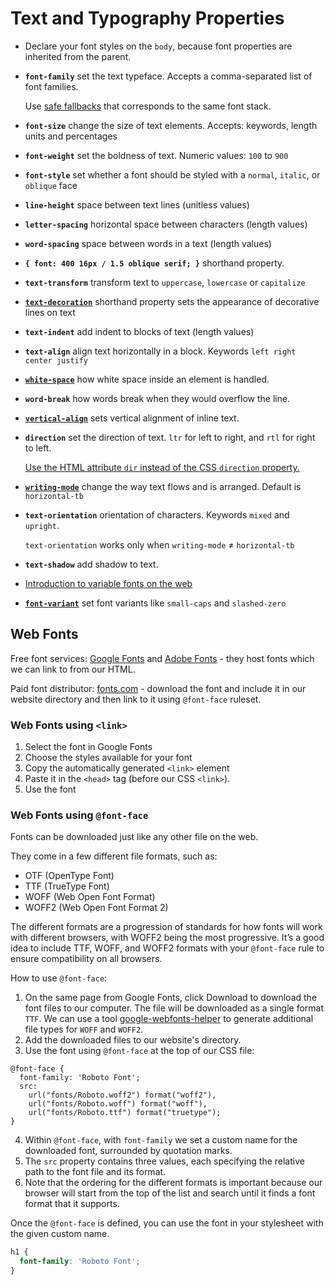 # Text and Typography Properties

- Declare your font styles on the `body`, because font properties are inherited from the parent.

- **`font-family`** set the text typeface. Accepts a comma-separated list of font families.

  Use [safe fallbacks](https://www.cssfontstack.com/) that corresponds to the same font stack.

- **`font-size`** change the size of text elements. Accepts: keywords, length units and percentages

- **`font-weight`** set the boldness of text. Numeric values: `100` to `900`

- **`font-style`** set whether a font should be styled with a `normal`, `italic`, or `oblique` face

- **`line-height`** space between text lines (unitless values)

- **`letter-spacing`** horizontal space between characters (length values)

- **`word-spacing`** space between words in a text (length values)

- **`{ font: 400 16px / 1.5 oblique serif; }`** shorthand property.

- **`text-transform`** transform text to `uppercase`, `lowercase` or `capitalize`

- [**`text-decoration`**](https://developer.mozilla.org/en-US/docs/Web/CSS/text-decoration) shorthand property sets the appearance of decorative lines on text

- **`text-indent`** add indent to blocks of text (length values)

- **`text-align`** align text horizontally in a block. Keywords `left right center justify`

- [**`white-space`**](https://developer.mozilla.org/en-US/docs/Web/CSS/white-space) how white space inside an element is handled.

- **`word-break`** how words break when they would overflow the line.

- [**`vertical-align`**](https://developer.mozilla.org/en-US/docs/Web/CSS/vertical-align) sets vertical alignment of inline text.

- **`direction`** set the direction of text. `ltr` for left to right, and `rtl` for right to left.

  [Use the HTML attribute `dir` instead of the CSS `direction` property.](https://stackoverflow.com/questions/5375799/direction-ltr-rtl-whats-the-difference-between-the-css-direction-and-html-di/5375907#5375907)

- [**`writing-mode`**](https://developer.mozilla.org/en-US/docs/Web/CSS/writing-mode) change the way text flows and is arranged. Default is `horizontal-tb`

- **`text-orientation`** orientation of characters. Keywords `mixed` and `upright`.

  `text-orientation` works only when `writing-mode` ≠ `horizontal-tb`

- **`text-shadow`** add shadow to text.

- [Introduction to variable fonts on the web](https://web.dev/variable-fonts/)

- [**`font-variant`**](https://developer.mozilla.org/en-US/docs/Web/CSS/font-variant) set font variants like `small-caps` and `slashed-zero`

## Web Fonts

Free font services: [Google Fonts](https://fonts.google.com/) and [Adobe Fonts](https://fonts.adobe.com/) - they host fonts which we can link to from our HTML.

Paid font distributor: [fonts.com](https://www.fonts.com/) - download the font and include it in our website directory and then link to it using `@font-face` ruleset.

### Web Fonts using `<link>`

1. Select the font in Google Fonts
2. Choose the styles available for your font
3. Copy the automatically generated `<link>` element
4. Paste it in the `<head>` tag (before our CSS `<link>`).
5. Use the font

### Web Fonts using `@font-face`

Fonts can be downloaded just like any other file on the web.

They come in a few different file formats, such as:

- OTF (OpenType Font)
- TTF (TrueType Font)
- WOFF (Web Open Font Format)
- WOFF2 (Web Open Font Format 2)

The different formats are a progression of standards for how fonts will work with different browsers, with WOFF2 being the most progressive. It’s a good idea to include TTF, WOFF, and WOFF2 formats with your `@font-face` rule to ensure compatibility on all browsers.

How to use `@font-face`:

1. On the same page from Google Fonts, click Download to download the font files to our computer. The file will be downloaded as a single format `TTF`. We can use a tool [google-webfonts-helper](https://gwfh.mranftl.com/fonts) to generate additional file types for `WOFF` and `WOFF2`.
2. Add the downloaded files to our website's directory.
3. Use the font using `@font-face` at the top of our CSS file:

```
@font-face {
  font-family: 'Roboto Font';
  src:
    url("fonts/Roboto.woff2") format("woff2"),
    url("fonts/Roboto.woff") format("woff"),
    url("fonts/Roboto.ttf") format("truetype");
}
```

4. Within `@font-face`, with `font-family` we set a custom name for the downloaded font, surrounded by quotation marks.
5. The `src` property contains three values, each specifying the relative path to the font file and its format.
6. Note that the ordering for the different formats is important because our browser will start from the top of the list and search until it finds a font format that it supports.

Once the `@font-face` is defined, you can use the font in your stylesheet with the given custom name.

```css
h1 {
  font-family: 'Roboto Font';
}
```
